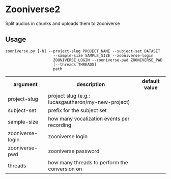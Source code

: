 # Zooniverse2

Split audios in chunks and uploads them to zooniverse

## Usage

```
zooniverse.py [-h] --project-slug PROJECT_NAME --subject-set DATASET
                     --sample-size SAMPLE_SIZE --zooniverse-login
                     ZOONIVERSE_LOGIN --zooniverse-pwd ZOONIVERSE_PWD
                     [--threads THREADS]
                     path
```

<table>
<tr>
    <th>argument</th>
    <th>description</th>
    <th>default value</th>
</tr>
<tr>
    <td>project-slug</td>
    <td>project slug (e.g.: lucasgautheron/my-new-project)</td>
    <td></td>
</tr>
<tr>
    <td>subject-set</td>
    <td>prefix for the subject set</td>
    <td></td>
</tr>
<tr>
    <td>sample-size</td>
    <td>how many vocalization events per recording</td>
    <td></td>
</tr>
<tr>
    <td>zooniverse-login</td>
    <td>zooniverse login</td>
    <td></td>
</tr>
<tr>
    <td>zooniverse-pwd</td>
    <td>zooniverse password</td>
    <td></td>
</tr>
<tr>
    <td>threads</td>
    <td>how many threads to perform the conversion on</td>
    <td></td>
</tr>
</table>
